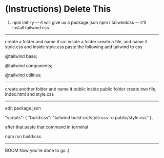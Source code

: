 # (Instructions) Delete This

1. npm init -y   -- it will give us a  package.json
npm i tailwindcss   -- it'll install tailwind css

----------------------------------------------------------

create a folder and name it   src
inside a folder create a file, and name it style.css
and inside style.css paste the following
add tailwind to css


@tailwind base;

@tailwind components;

@tailwind utilities;

------------------------------------------------------------

create another  folder and name it public
inside public folder create two file,
index.html and style.css

------------------------------------------------------------

edit package.json

  "scripts": {
    "build:css": "tailwind build src/style.css -o public/style.css"
  },

after that paste that command in terminal

npm run build:css 


--------------------------------------------------------------

BOOM 
Now you're done to go  :)


